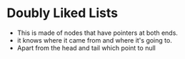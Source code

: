 # Doubly Liked Lists
- This is made of nodes that have pointers at both ends.
- it knows where it came from and where it's going to.
- Apart from the head and tail which point to  null
